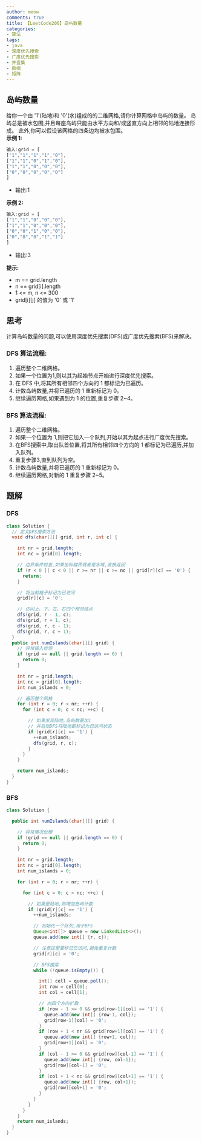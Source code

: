 ```yaml
---
author: meow
comments: true
title: 【LeetCode200】岛屿数量
categories:
- 算法
tags:
- java
- 深度优先搜索
- 广度优先搜索
- 并查集
- 数组
- 矩阵
---
```

## 岛屿数量
给你一个由 '1'(陆地)和 '0'(水)组成的的二维网格,请你计算网格中岛屿的数量。
岛屿总是被水包围,并且每座岛屿只能由水平方向和/或竖直方向上相邻的陆地连接形成。
此外,你可以假设该网格的四条边均被水包围。<br>
**示例 1:**
```js
输入:grid = [
["1","1","1","1","0"],
["1","1","0","1","0"],
["1","1","0","0","0"],
["0","0","0","0","0"]
]
```

- 输出:1<br>

**示例 2:**
```js
输入:grid = [
["1","1","0","0","0"],
["1","1","0","0","0"],
["0","0","1","0","0"],
["0","0","0","1","1"]
]
```

- 输出:3 <br>

**提示:**
- m == grid.length
- n == grid[i].length
- 1 <= m, n <= 300
- grid[i][j] 的值为 '0' 或 '1'

## 思考
计算岛屿数量的问题,可以使用深度优先搜索(DFS)或广度优先搜索(BFS)来解决。<br>

### **DFS 算法流程:**

1. 遍历整个二维网格。
2. 如果一个位置为1,则以其为起始节点开始进行深度优先搜索。
3. 在 DFS 中,将其所有相邻四个方向的 1 都标记为已遍历。
4. 计数岛屿数量,并将已遍历的 1 重新标记为 0。
5. 继续遍历网格,如果遇到为 1 的位置,重复步骤 2~4。<br>

### **BFS 算法流程:**

1. 遍历整个二维网格。
2. 如果一个位置为 1,则把它加入一个队列,开始以其为起点进行广度优先搜索。
3. 在BFS搜索中,取出队首位置,将其所有相邻四个方向的 1 都标记为已遍历,并加入队列。
4. 重复步骤3,直到队列为空。
5. 计数岛屿数量,并将已遍历的 1 重新标记为 0。
6. 继续遍历网格,对新的 1 重复步骤 2~5。
## 题解
### DFS

```java
class Solution {
  // 定义DFS搜索方法
  void dfs(char[][] grid, int r, int c) {

    int nr = grid.length;
    int nc = grid[0].length;

    // 边界条件检查,如果坐标越界或者是水域,直接返回
    if (r < 0 || c < 0 || r >= nr || c >= nc || grid[r][c] == '0') {
      return;
    }

    // 将当前格子标记为已访问
    grid[r][c] = '0';

    // 访问上、下、左、右四个相邻结点
    dfs(grid, r - 1, c);
    dfs(grid, r + 1, c);
    dfs(grid, r, c - 1);
    dfs(grid, r, c + 1);
  }
  public int numIslands(char[][] grid) {
    // 异常输入检测
    if (grid == null || grid.length == 0) {
      return 0;
    }

    int nr = grid.length;
    int nc = grid[0].length;
    int num_islands = 0;

    // 遍历整个网格
    for (int r = 0; r < nr; ++r) {
      for (int c = 0; c < nc; ++c) {

        // 如果发现陆地,岛屿数量加1
        // 并启动DFS将陆地都标记为已访问状态
        if (grid[r][c] == '1') {
          ++num_islands;
          dfs(grid, r, c);
        }
      }
    }

    return num_islands;
  }
}
```

### BFS
```java
class Solution {

  public int numIslands(char[][] grid) {

    // 异常情况处理
    if (grid == null || grid.length == 0) {
      return 0;
    }

    int nr = grid.length;
    int nc = grid[0].length;
    int num_islands = 0;

    for (int r = 0; r < nr; ++r) {

      for (int c = 0; c < nc; ++c) {

        // 如果是陆地,则增加岛屿计数
        if (grid[r][c] == '1') {
          ++num_islands;

          // 初始化一个队列,用于BFS
          Queue<int[]> queue = new LinkedList<>();
          queue.add(new int[] {r, c});

          // 注意这里要标记已访问,避免重复计数
          grid[r][c] = '0';

          // BFS搜索
          while (!queue.isEmpty()) {

            int[] cell = queue.poll();
            int row = cell[0];
            int col = cell[1];

            // 向四个方向扩散
            if (row - 1 >= 0 && grid[row-1][col] == '1') {
              queue.add(new int[] {row-1, col});
              grid[row-1][col] = '0';
            }
            if (row + 1 < nr && grid[row+1][col] == '1') {
              queue.add(new int[] {row+1, col});
              grid[row+1][col] = '0';
            }
            if (col - 1 >= 0 && grid[row][col-1] == '1') {
              queue.add(new int[] {row, col-1});
              grid[row][col-1] = '0';
            }
            if (col + 1 < nc && grid[row][col+1] == '1') {
              queue.add(new int[] {row, col+1});
              grid[row][col+1] = '0';
            }
          }
        }
      }
    }
    return num_islands;
  }
}
```
